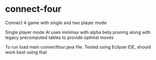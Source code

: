 # connect-four

Connect 4 game with single and two player mode

Single player mode AI uses minimax with alpha beta pruning along with legacy precomputed tables to provide optimal moves

To run load main connectfour.java file. Tested using Eclipse IDE, should work best using that